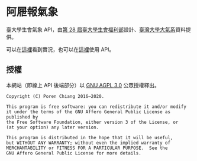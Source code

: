 阿屜報氣象
==========

臺大學生會氣象 API，由[第 28 屆臺大學生會福利部](https://www.facebook.com/NTUWelfare)設計、[臺灣大學大氣系](http://www.as.ntu.edu.tw)資料提供。

可以在[這裡](http://weather.ntustudents.org)看到實況，也可以在[這裡](http://weather.ntustudents.org/api)使用 API。

授權
----

本網站（即線上 API 後端部分）以 [GNU AGPL 3.0](LICENSE.md) 公眾授權釋出。

```
Copyright (C) Poren Chiang 2016–2020.

This program is free software: you can redistribute it and/or modify
it under the terms of the GNU Affero General Public License as published by
the Free Software Foundation, either version 3 of the License, or
(at your option) any later version.

This program is distributed in the hope that it will be useful,
but WITHOUT ANY WARRANTY; without even the implied warranty of
MERCHANTABILITY or FITNESS FOR A PARTICULAR PURPOSE.  See the
GNU Affero General Public License for more details.
```
